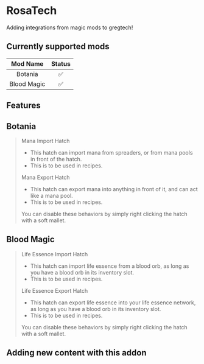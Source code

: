 # RosaTech
Adding integrations from magic mods to gregtech!

## Currently supported mods


|  Mod Name   | Status |
|:-----------:|:------:|
|   Botania   |   ✅    |
 | Blood Magic |   ✅    |

## Features

## Botania
> Mana Import Hatch
> - This hatch can import mana from spreaders, or from mana pools in front of the hatch.
> - This is to be used in recipes.
> 
> 
> Mana Export Hatch
> - This hatch can export mana into anything in front of it, and can act like a mana pool.
> - This is to be used in recipes.
>
> You can disable these behaviors by simply right clicking the hatch with a soft mallet.

## Blood Magic
> Life Essence Import Hatch
> - This hatch can import life essence from a blood orb, as long as you have a blood orb in its inventory slot.
> - This is to be used in recipes.
>
>
> Life Essence Export Hatch
> - This hatch can export life essence into your life essence network, as long as you have a blood orb in its inventory slot.
> - This is to be used in recipes.
>
> You can disable these behaviors by simply right clicking the hatch with a soft mallet.
## Adding new content with this addon



